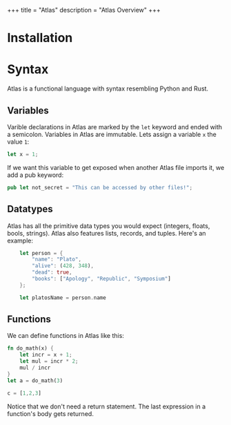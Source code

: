 +++
title = "Atlas"
description = "Atlas Overview"
+++

# Installation

# Syntax

Atlas is a functional language with syntax resembling Python and Rust.

## Variables

Varible declarations in Atlas are marked by the `let` keyword and ended with a semicolon.
Variables in Atlas are immutable.
Lets assign a variable `x` the value `1`:

```rust
let x = 1;
```

If we want this variable to get exposed when another Atlas file imports it, we add a pub keyword:

```rust
pub let not_secret = "This can be accessed by other files!";
```


## Datatypes

Atlas has all the primitive data types you would expect (integers, floats, bools, strings).
Atlas also features lists, records, and tuples. Here's an example:
```rust
    let person = {
        "name": "Plato",
        "alive": (428, 348),
        "dead": true,
        "books": ["Apology", "Republic", "Symposium"]
    };

    let platosName = person.name
```

## Functions

We can define functions in Atlas like this:

```rust
fn do_math(x) {
    let incr = x + 1;
    let mul = incr * 2;
    mul / incr
}
let a = do_math(3)
```

```rust
c = [1,2,3]
```

Notice that we don't need a return statement. The last expression in a function's body gets returned.